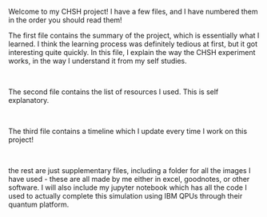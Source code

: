 Welcome to my CHSH project! I have a few files, and I have numbered them in the order you should read them!
<br />

The first file contains the summary of the project, which is essentially what I learned. I think the learning process was definitely tedious at first, but it got interesting quite quickly. In this file,
I explain the way the CHSH experiment works, in the way I understand it from my self studies. 

<br />

The second file contains the list of resources I used. This is self explanatory.

<br />

The third file contains a timeline which I update every time I work on this project! 

<br />

the rest are just supplementary files, including a folder for all the images I have used - these are all made by me either in excel, goodnotes, or other software.
I will also include my jupyter notebook which has all the code I used to actually complete this simulation using IBM QPUs through their quantum platform.

